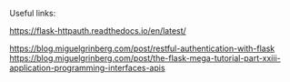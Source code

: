 Useful links:

https://flask-httpauth.readthedocs.io/en/latest/

https://blog.miguelgrinberg.com/post/restful-authentication-with-flask
https://blog.miguelgrinberg.com/post/the-flask-mega-tutorial-part-xxiii-application-programming-interfaces-apis
